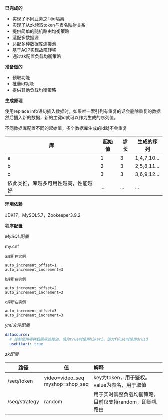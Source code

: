 **已完成的**

- 实现了不同业务之间id隔离
- 实现了从zk读取token与表名映射关系
- 提供简单的随机路由均衡策略
- 适配多数据源
- 适配多种数据库连接池
- 基于AOP实现故障转移
- 通过zk配置负载均衡策略

**准备做的**

- 预取功能
- 批量id功能
- 提供其他负载均衡策略

**生成原理**

使用replace info语句插入数据时，如果唯一索引列有重复的话会删除重复的数据然后插入新的数据，新的主键id就可以作为生成的序列值。

不同数据库配置不同的起始值，多个数据库生成的id就不会重复

| 库                  | 起始值 | 步长  | 生成的序列       |
|--------------------|-----|-----|-------------|
| a                  | 1   | 3   | 1,4,7,10... |
| b                  | 2   | 3   | 2,5,8,11... |
| c                  | 3   | 3   | 3,6,9,12... |
| 依此类推，库越多可用性越高，性能越好 | ... | ... | ...         |

**环境依赖**

JDK17，MySQL5.7，Zookeeper3.9.2

**程序配置**

*MySQL配置*

my.cnf

`a库所在实例`

```text
auto_increment_offset=1
auto_increment_increment=3
```

`b库所在实例`

```text
auto_increment_offset=2
auto_increment_increment=3
```

`c库所在实例`

```text
auto_increment_offset=3
auto_increment_increment=3
```

*yml文件配置*

```yaml
datasource:
  # 控制使用哪种数据库连接池，值为true时使用hikari，值为false时使用druid
  useHikari: true
```

*zk配置*

| 路径            | 值                                    | 解释                             |
|---------------|--------------------------------------|:-------------------------------|
| /seq/token    | video=video_seq <br/>myshop=shop_seq | key为token，用于鉴权。value为表名，用于取值   |
| /seq/strategy | random                               | 用于实时调整负载均衡策略，目前仅支持random，即随机路由 |

